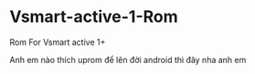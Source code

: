 # Vsmart-active-1-Rom
Rom For Vsmart active 1+



Anh em nào thích uprom để lên đời android thì đây nha anh em
